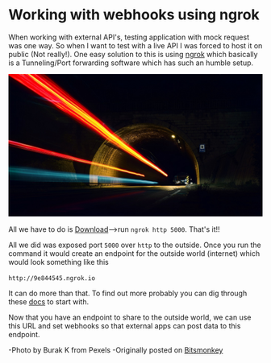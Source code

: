 # Working with webhooks using ngrok

When working with external API's, testing application with mock request was one way. So when I want to test with a live API I was forced to host it on public (Not really!). One easy solution to this is using [ngrok](https://ngrok.com/) which basically is a Tunneling/Port forwarding software which has such an humble setup.

![Tunnel](/img/tunnel.jpg)

All we have to do is [Download](https://ngrok.com/download)-->run `ngrok http 5000`. That's it!!

All we did was exposed port `5000` over `http` to the outside. Once you run the command it would create an endpoint for the outside world (internet) which would look something like this

`http://9e844545.ngrok.io`

It can do more than that. To find out more probably you can dig through these [docs](https://ngrok.com/docs) to start with.


Now that you have an endpoint to share to the outside world, we can use this URL and set webhooks so that external apps can post data to this endpoint.

-Photo by Burak K from Pexels
-Originally posted on [Bitsmonkey]()

